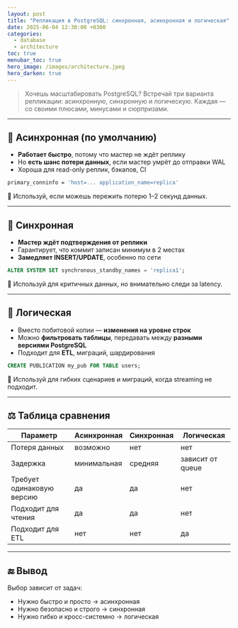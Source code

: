 ```yaml
---
layout: post
title: "Репликация в PostgreSQL: синхронная, асинхронная и логическая"
date: 2025-06-04 12:30:00 +0300
categories:
  - database
  - architecture
toc: true
menubar_toc: true
hero_image: /images/architecture.jpeg
hero_darken: true
---
```


> Хочешь масштабировать PostgreSQL? Встречай три варианта репликации: асинхронную, синхронную и логическую. Каждая — со своими плюсами, минусами и сюрпризами.

---

## 🔁 Асинхронная (по умолчанию)

- **Работает быстро**, потому что мастер не ждёт реплику
- Но **есть шанс потери данных**, если мастер умрёт до отправки WAL
- Хороша для read-only реплик, бэкапов, CI

```bash
primary_conninfo = 'host=... application_name=replica'
````

📌 Используй, если можешь пережить потерю 1–2 секунд данных.

---

## 🧷 Синхронная

* **Мастер ждёт подтверждения от реплики**
* Гарантирует, что коммит записан минимум в 2 местах
* **Замедляет INSERT/UPDATE**, особенно по сети

```sql
ALTER SYSTEM SET synchronous_standby_names = 'replica1';
```

📌 Используй для критичных данных, но внимательно следи за latency.

---

## 🧬 Логическая

* Вместо побитовой копии — **изменения на уровне строк**
* Можно **фильтровать таблицы**, передавать между **разными версиями PostgreSQL**
* Подходит для **ETL**, миграций, шардирования

```sql
CREATE PUBLICATION my_pub FOR TABLE users;
```

📌 Используй для гибких сценариев и миграций, когда streaming не подходит.

---

## ⚖️ Таблица сравнения

| Параметр                  | Асинхронная | Синхронная | Логическая       |
| ------------------------- | ----------- | ---------- | ---------------- |
| Потеря данных             | возможно    | нет        | нет              |
| Задержка                  | минимальная | средняя    | зависит от queue |
| Требует одинаковую версию | да          | да         | нет              |
| Подходит для чтения       | да          | да         | нет              |
| Подходит для ETL          | нет         | нет        | да               |

---

## 🔚 Вывод

Выбор зависит от задач:

* Нужно быстро и просто → асинхронная
* Нужно безопасно и строго → синхронная
* Нужно гибко и кросс-системно → логическая
